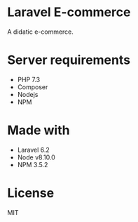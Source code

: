 # Laravel E-commerce

A didatic e-commerce.

# Server requirements
- PHP 7.3
- Composer
- Nodejs
- NPM

# Made with
- Laravel 6.2
- Node v8.10.0
- NPM 3.5.2

# License

MIT

